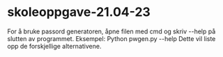 # skoleoppgave-21.04-23
For å bruke passord generatoren, åpne filen med cmd og skriv --help på slutten av programmet.
Eksempel: Python pwgen.py --help
Dette vil liste opp de forskjellige alternativene.

